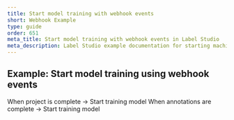 ```yaml
---
title: Start model training with webhook events
short: Webhook Example
type: guide
order: 651
meta_title: Start model training with webhook events in Label Studio
meta_description: Label Studio example documentation for starting machine learning model training in your MLOps pipeline in response to webhook events sent from Label Studio. 
---
```





## Example: Start model training using webhook events

When project is complete → Start training model
When annotations are complete → Start training model


